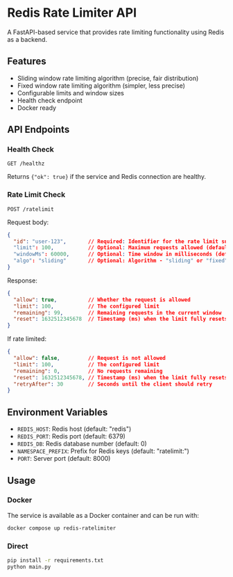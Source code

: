 # Redis Rate Limiter API

A FastAPI-based service that provides rate limiting functionality using Redis as a backend.

## Features

- Sliding window rate limiting algorithm (precise, fair distribution)
- Fixed window rate limiting algorithm (simpler, less precise)
- Configurable limits and window sizes
- Health check endpoint
- Docker ready

## API Endpoints

### Health Check

```
GET /healthz
```

Returns `{"ok": true}` if the service and Redis connection are healthy.

### Rate Limit Check

```
POST /ratelimit
```

Request body:

```json
{
  "id": "user-123",       // Required: Identifier for the rate limit subject
  "limit": 100,           // Optional: Maximum requests allowed (default: 5)
  "windowMs": 60000,      // Optional: Time window in milliseconds (default: 10000)
  "algo": "sliding"       // Optional: Algorithm - "sliding" or "fixed" (default: "sliding")
}
```

Response:

```json
{
  "allow": true,          // Whether the request is allowed
  "limit": 100,           // The configured limit
  "remaining": 99,        // Remaining requests in the current window
  "reset": 1632512345678  // Timestamp (ms) when the limit fully resets
}
```

If rate limited:

```json
{
  "allow": false,         // Request is not allowed
  "limit": 100,           // The configured limit
  "remaining": 0,         // No requests remaining
  "reset": 1632512345678, // Timestamp (ms) when the limit fully resets
  "retryAfter": 30        // Seconds until the client should retry
}
```

## Environment Variables

- `REDIS_HOST`: Redis host (default: "redis")
- `REDIS_PORT`: Redis port (default: 6379)
- `REDIS_DB`: Redis database number (default: 0)
- `NAMESPACE_PREFIX`: Prefix for Redis keys (default: "ratelimit:")
- `PORT`: Server port (default: 8000)

## Usage

### Docker

The service is available as a Docker container and can be run with:

```bash
docker compose up redis-ratelimiter
```

### Direct

```bash
pip install -r requirements.txt
python main.py
```

